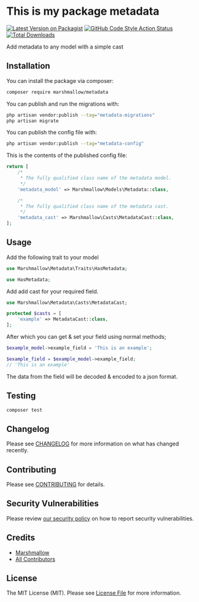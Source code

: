 # This is my package metadata

[![Latest Version on Packagist](https://img.shields.io/packagist/v/marshmallow/metadata.svg?style=flat-square)](https://packagist.org/packages/marshmallow/metadata)
[![GitHub Code Style Action Status](https://img.shields.io/github/workflow/status/mm-packages/metadata/Fix%20PHP%20code%20style%20issues?label=code%20style)](https://github.com/mm-packages/metadata/actions?query=workflow%3A"Fix+PHP+code+style+issues"+branch%3Amain)
[![Total Downloads](https://img.shields.io/packagist/dt/marshmallow/metadata.svg?style=flat-square)](https://packagist.org/packages/marshmallow/metadata)

Add metadata to any model with a simple cast

## Installation

You can install the package via composer:

```bash
composer require marshmallow/metadata
```

You can publish and run the migrations with:

```bash
php artisan vendor:publish --tag="metadata-migrations"
php artisan migrate
```

You can publish the config file with:

```bash
php artisan vendor:publish --tag="metadata-config"
```

This is the contents of the published config file:

```php
return [
    /*
     * The fully qualified class name of the metadata model.
     */
    'metadata_model' => Marshmallow\Models\Metadata::class,

    /*
     * The fully qualified class name of the metadata cast.
     */
    'metadata_cast' => Marshmallow\Casts\MetadataCast::class,
];
```

## Usage

Add the following trait to your model

```php
use Marshmallow\Metadata\Traits\HasMetadata;

use HasMetadata;

```

Add add cast for your required field.

```php
use Marshmallow\Metadata\Casts\MetadataCast;

protected $casts = [
    'example' => MetadataCast::class,
];
```

After which you can get & set your field using normal methods;

```php
$example_model->example_field = 'This is an example';

$example_field = $example_model->example_field;
// 'This is an example'
```

The data from the field will be decoded & encoded to a json format.

## Testing

```bash
composer test
```

## Changelog

Please see [CHANGELOG](CHANGELOG.md) for more information on what has changed recently.

## Contributing

Please see [CONTRIBUTING](CONTRIBUTING.md) for details.

## Security Vulnerabilities

Please review [our security policy](../../security/policy) on how to report security vulnerabilities.

## Credits

-   [Marshmallow](https://github.com/marshmallow-packages)
-   [All Contributors](../../contributors)

## License

The MIT License (MIT). Please see [License File](LICENSE.md) for more information.
